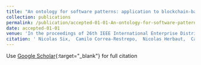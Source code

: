 ```yaml
---
title: "An ontology for software patterns: application to blockchain-based software development"
collection: publications
permalink: /publication/accepted-01-01-An-ontology-for-software-patterns-application-to-blockchain-based-software-development
date: accepted-01-01
venue: 'In the proceedings of 26th IEEE International Enterprise Distributed Object Computing Conference, EDOC 2022'
citation: ' Nicolas Six,  Camilo Correa-Restrepo,  Nicolas Herbaut,  Camille Salinesi, &quot;An ontology for software patterns: application to blockchain-based software development.&quot; In the proceedings of 26th IEEE International Enterprise Distributed Object Computing Conference, EDOC 2022, accepted.'
---
```

Use [Google Scholar](https://scholar.google.com/scholar?q=An+ontology+for+software+patterns:+application+to+blockchain+based+software+development){:target="_blank"} for full citation